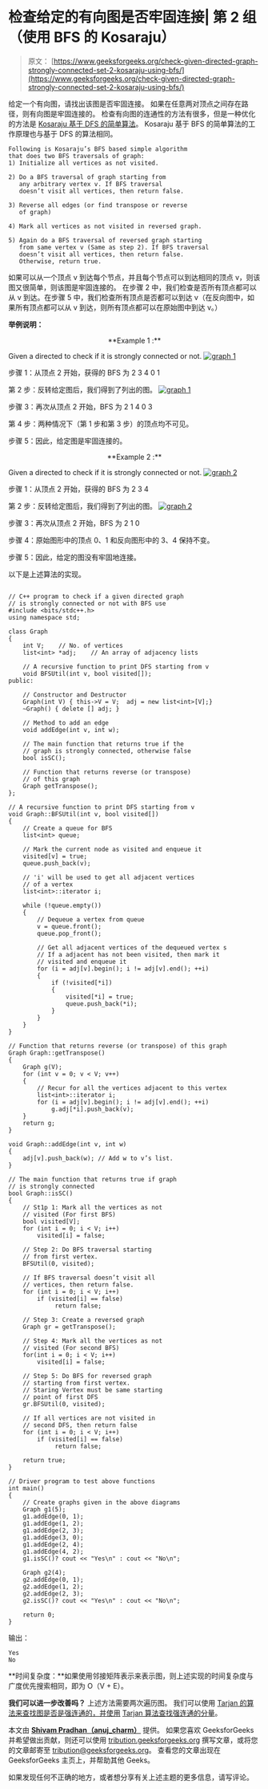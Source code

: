 # 检查给定的有向图是否牢固连接| 第 2 组（使用 BFS 的 Kosaraju）

> 原文： [https://www.geeksforgeeks.org/check-given-directed-graph-strongly-connected-set-2-kosaraju-using-bfs/](https://www.geeksforgeeks.org/check-given-directed-graph-strongly-connected-set-2-kosaraju-using-bfs/)

给定一个有向图，请找出该图是否牢固连接。 如果在任意两对顶点之间存在路径，则有向图是牢固连接的。 检查有向图的连通性的方法有很多，但是一种优化的方法是 [Kosaraju 基于 DFS 的简单算法](https://www.geeksforgeeks.org/connectivity-in-a-directed-graph/)。
Kosaraju 基于 BFS 的简单算法的工作原理也与基于 DFS 的算法相同。

```
Following is Kosaraju’s BFS based simple algorithm
that does two BFS traversals of graph:
1) Initialize all vertices as not visited.

2) Do a BFS traversal of graph starting from 
   any arbitrary vertex v. If BFS traversal 
   doesn’t visit all vertices, then return false.

3) Reverse all edges (or find transpose or reverse 
   of graph)

4) Mark all vertices as not visited in reversed graph.

5) Again do a BFS traversal of reversed graph starting
   from same vertex v (Same as step 2). If BFS traversal
   doesn’t visit all vertices, then return false. 
   Otherwise, return true.

```

如果可以从一个顶点 v 到达每个节点，并且每个节点可以到达相同的顶点 v，则该图又很简单，则该图是牢固连接的。 在步骤 2 中，我们检查是否所有顶点都可以从 v 到达。在步骤 5 中，我们检查所有顶点是否都可以到达 v（在反向图中，如果所有顶点都可以从 v 到达，则所有顶点都可以在原始图中到达 v。）

**举例说明：**

<center>**Example 1 :**</center>

Given a directed to check if it is strongly connected or not.
[![graph 1](img/64445ed5b2cb865cf075840c278ac365.png)](https://media.geeksforgeeks.org/wp-content/uploads/graph-1.jpg)

步骤 1：从顶点 2 开始，获得的 BFS 为 2 3 4 0 1

第 2 步：反转给定图后，我们得到了列出的图。
[![graph 1](img/cf130974782093cdb0c722ace0f2aae2.png)](https://media.geeksforgeeks.org/wp-content/uploads/graph-12.jpg)

步骤 3：再次从顶点 2 开始，BFS 为 2 1 4 0 3

第 4 步：两种情况下（第 1 步和第 3 步）的顶点均不可见。

步骤 5：因此，给定图是牢固连接的。

<center>**Example 2 :**</center>

Given a directed to check if it is strongly connected or not.
[![graph 2](img/56a919d9382e183deee188ff09e84a30.png)](https://media.geeksforgeeks.org/wp-content/uploads/graph-21.jpg)

步骤 1：从顶点 2 开始，获得的 BFS 为 2 3 4

第 2 步：反转给定图后，我们得到了列出的图。
[![graph 2](img/ed270ef0aa0e217d58fecaabd9725ca2.png)](https://media.geeksforgeeks.org/wp-content/uploads/graph-22.jpg)

步骤 3：再次从顶点 2 开始，BFS 为 2 1 0

步骤 4：原始图形中的顶点 0、1 和反向图形中的 3、4 保持不变。

步骤 5：因此，给定的图没有牢固地连接。

以下是上述算法的实现。

```

// C++ program to check if a given directed graph 
// is strongly connected or not with BFS use 
#include <bits/stdc++.h> 
using namespace std; 

class Graph 
{ 
    int V;    // No. of vertices 
    list<int> *adj;    // An array of adjacency lists 

    // A recursive function to print DFS starting from v 
    void BFSUtil(int v, bool visited[]); 
public: 

    // Constructor and Destructor 
    Graph(int V) { this->V = V;  adj = new list<int>[V];} 
    ~Graph() { delete [] adj; } 

    // Method to add an edge 
    void addEdge(int v, int w); 

    // The main function that returns true if the 
    // graph is strongly connected, otherwise false 
    bool isSC(); 

    // Function that returns reverse (or transpose) 
    // of this graph 
    Graph getTranspose(); 
}; 

// A recursive function to print DFS starting from v 
void Graph::BFSUtil(int v, bool visited[]) 
{ 
    // Create a queue for BFS 
    list<int> queue; 

    // Mark the current node as visited and enqueue it 
    visited[v] = true; 
    queue.push_back(v); 

    // 'i' will be used to get all adjacent vertices 
    // of a vertex 
    list<int>::iterator i; 

    while (!queue.empty()) 
    { 
        // Dequeue a vertex from queue 
        v = queue.front(); 
        queue.pop_front(); 

        // Get all adjacent vertices of the dequeued vertex s 
        // If a adjacent has not been visited, then mark it 
        // visited and enqueue it 
        for (i = adj[v].begin(); i != adj[v].end(); ++i) 
        { 
            if (!visited[*i]) 
            { 
                visited[*i] = true; 
                queue.push_back(*i); 
            } 
        } 
    } 
} 

// Function that returns reverse (or transpose) of this graph 
Graph Graph::getTranspose() 
{ 
    Graph g(V); 
    for (int v = 0; v < V; v++) 
    { 
        // Recur for all the vertices adjacent to this vertex 
        list<int>::iterator i; 
        for (i = adj[v].begin(); i != adj[v].end(); ++i) 
            g.adj[*i].push_back(v); 
    } 
    return g; 
} 

void Graph::addEdge(int v, int w) 
{ 
    adj[v].push_back(w); // Add w to v’s list. 
} 

// The main function that returns true if graph 
// is strongly connected 
bool Graph::isSC() 
{ 
    // St1p 1: Mark all the vertices as not 
    // visited (For first BFS) 
    bool visited[V]; 
    for (int i = 0; i < V; i++) 
        visited[i] = false; 

    // Step 2: Do BFS traversal starting 
    // from first vertex. 
    BFSUtil(0, visited); 

    // If BFS traversal doesn’t visit all 
    // vertices, then return false. 
    for (int i = 0; i < V; i++) 
        if (visited[i] == false) 
             return false; 

    // Step 3: Create a reversed graph 
    Graph gr = getTranspose(); 

    // Step 4: Mark all the vertices as not 
    // visited (For second BFS) 
    for(int i = 0; i < V; i++) 
        visited[i] = false; 

    // Step 5: Do BFS for reversed graph 
    // starting from first vertex. 
    // Staring Vertex must be same starting 
    // point of first DFS 
    gr.BFSUtil(0, visited); 

    // If all vertices are not visited in 
    // second DFS, then return false 
    for (int i = 0; i < V; i++) 
        if (visited[i] == false) 
             return false; 

    return true; 
} 

// Driver program to test above functions 
int main() 
{ 
    // Create graphs given in the above diagrams 
    Graph g1(5); 
    g1.addEdge(0, 1); 
    g1.addEdge(1, 2); 
    g1.addEdge(2, 3); 
    g1.addEdge(3, 0); 
    g1.addEdge(2, 4); 
    g1.addEdge(4, 2); 
    g1.isSC()? cout << "Yes\n" : cout << "No\n"; 

    Graph g2(4); 
    g2.addEdge(0, 1); 
    g2.addEdge(1, 2); 
    g2.addEdge(2, 3); 
    g2.isSC()? cout << "Yes\n" : cout << "No\n"; 

    return 0; 
} 

```

输出：

```
Yes
No

```

**时间复杂度：**如果使用邻接矩阵表示来表示图，则上述实现的时间复杂度与广度优先搜索相同，即为 O（V + E）。

**我们可以进一步改善吗？**
上述方法需要两次遍历图。 我们可以使用 [Tarjan 的算法来查找图是否是强连通的，并使用](https://www.geeksforgeeks.org/tarjan-algorithm-find-strongly-connected-components/) [Tarjan 算法查找强连通的分量](https://www.geeksforgeeks.org/tarjan-algorithm-find-strongly-connected-components/)。

本文由 **[Shivam Pradhan（anuj_charm）](https://www.facebook.com/anuj.charm)** 提供。 如果您喜欢 GeeksforGeeks 并希望做出贡献，则还可以使用 [tribution.geeksforgeeks.org](http://www.contribute.geeksforgeeks.org) 撰写文章，或将您的文章邮寄至 tribution@geeksforgeeks.org。 查看您的文章出现在 GeeksforGeeks 主页上，并帮助其他 Geeks。

如果发现任何不正确的地方，或者想分享有关上述主题的更多信息，请写评论。


